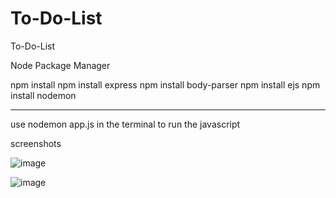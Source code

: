 # To-Do-List
To-Do-List


Node Package Manager 

npm install
npm install express
npm install body-parser
npm install ejs
npm install nodemon

---------------------------------------

use nodemon app.js in the terminal to run the javascript

screenshots

![image](https://user-images.githubusercontent.com/74877594/110603039-9a6b1880-81ac-11eb-8281-b682caaf2a60.png)


![image](https://user-images.githubusercontent.com/74877594/110603190-c090b880-81ac-11eb-807a-027eab361ec8.png)

